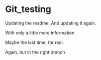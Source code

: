 # Git_testing

Updating the readme. And updating it again.

With only a little more information.

Maybe the last time, for real.

Again, but in the right branch